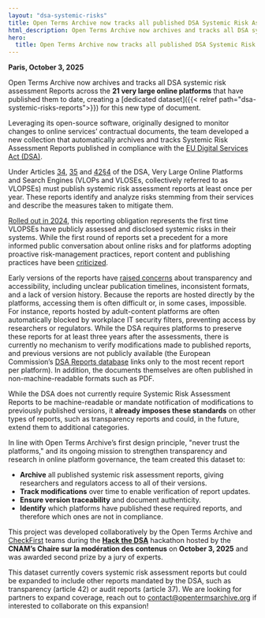 ```yaml
---
layout: "dsa-systemic-risks"
title: Open Terms Archive now tracks all published DSA Systemic Risk Assessment Reports from very large online platforms
html_description: Open Terms Archive now archives and tracks all DSA systemic risk assessment Reports across the 21 very large online platforms that have published them to date, creating a dedicated dataset for this new type of document
hero:
  title: Open Terms Archive now tracks all published DSA Systemic Risk Assessment Reports from very large online platforms
---
```


**Paris, October 3, 2025**

Open Terms Archive now archives and tracks all DSA systemic risk assessment Reports across the **21 very large online platforms** that have published them to date, creating a [dedicated dataset]({{< relref path="dsa-systemic-risks-reports">}}) for this new type of document.

Leveraging its open-source software, originally designed to monitor changes to online services’ contractual documents, the team developed a new collection that automatically archives and tracks Systemic Risk Assessment Reports published in compliance with the [EU Digital Services Act (DSA)](https://www.eu-digital-services-act.com/Digital_Services_Act_Articles.html).

Under Articles [34](https://www.eu-digital-services-act.com/Digital_Services_Act_Article_34.html), [35](https://www.eu-digital-services-act.com/Digital_Services_Act_Article_35.html) and [42§4](https://www.eu-digital-services-act.com/Digital_Services_Act_Article_42.html) of the DSA, Very Large Online Platforms and Search Engines (VLOPs and VLOSEs, collectively referred to as VLOPSEs) must publish systemic risk assessment reports at least once per year. These reports identify and analyze risks stemming from their services and describe the measures taken to mitigate them.

[Rolled out in 2024](https://digital-strategy.ec.europa.eu/en/news/very-large-online-platforms-and-search-engines-publish-first-risk-assessment-and-audit-reports), this reporting obligation represents the first time VLOPSEs have publicly assessed and disclosed systemic risks in their systems. While the first round of reports set a precedent for a more informed public conversation about online risks and for platforms adopting proactive risk-management practices, report content and publishing practices have been [criticized](https://kgi.georgetown.edu/research-and-commentary/systemic-risk-assessment-under-the-digital-services-act/).

Early versions of the reports have [raised concerns](https://dsa-observatory.eu/2024/12/09/dsa-risk-assessment-reports-are-in-a-guide-to-the-first-rollout-and-whats-next/) about transparency and accessibility, including unclear publication timelines, inconsistent formats, and a lack of version history. Because the reports are hosted directly by the platforms, accessing them is often difficult or, in some cases, impossible. For instance, reports hosted by adult-content platforms are often automatically blocked by workplace IT security filters, preventing access by researchers or regulators. While the DSA requires platforms to preserve these reports for at least three years after the assessments, there is currently no mechanism to verify modifications made to published reports, and previous versions are not publicly available (the European Commission’s [DSA Reports database](https://digital-strategy.ec.europa.eu/en/policies/dsa-brings-transparency) links only to the most recent report per platform). In addition, the documents themselves are often published in non-machine-readable formats such as PDF.

While the DSA does not currently require Systemic Risk Assessment Reports to be machine-readable or mandate notification of modifications to previously published versions, it **already imposes these standards** on other types of reports, such as transparency reports and could, in the future, extend them to additional categories.

In line with Open Terms Archive’s first design principle, "never trust the platforms," and its ongoing mission to strengthen transparency and research in online platform governance, the team created this dataset to:

- **Archive** all published systemic risk assessment reports, giving researchers and regulators access to all of their versions.
- **Track modifications** over time to enable verification of report updates.
- **Ensure version traceability** and document authenticity.
- **Identify** which platforms have published these required reports, and therefore which ones are not in compliance.

This project was developed collaboratively by the Open Terms Archive and [CheckFirst](https://checkfirst.network) teams during the [**Hack the DSA**](https://regulation-tech.cnam.fr/hack-the-dsa/) hackathon hosted by the **CNAM’s Chaire sur la modération des contenus** on **October 3, 2025** and was awarded second prize by a jury of experts.

This dataset currently covers systemic risk assessment reports but could be expanded to include other reports mandated by the DSA, such as transparency (article 42) or audit reports (article 37). We are looking for partners to expand coverage, reach out to <contact@opentermsarchive.org> if interested to collaborate on this expansion!
